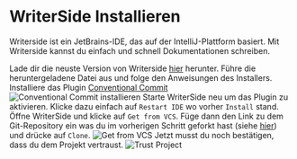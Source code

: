 # WriterSide Installieren


Writerside ist ein JetBrains-IDE, das auf der IntelliJ-Plattform basiert. Mit Writerside kannst du einfach und schnell
Dokumentationen schreiben.

<procedure title="Installation" id="install">
<step>
Lade dir die neuste Version von Writerside 
<a href="https://www.jetbrains.com/de-de/writerside/download/" summary="WriterSide Download">hier</a>
herunter.
</step>
<step>
Führe die heruntergeladene Datei aus und folge den Anweisungen des Installers.
</step>
<step>
Installiere das Plugin
<a href="https://plugins.jetbrains.com/plugin/13389-conventional-commit">Conventional Commit</a>
<img src="install-writerside-first.png" alt="Conventional Commit installieren" style="block" thumbnail="true"/>
</step>
<step>
Starte WriterSide neu um das Plugin zu aktivieren.
Klicke dazu einfach auf <code>Restart IDE</code> wo vorher <code>Install</code> stand.
</step>
<step>
Öffne WriterSide und klicke auf <code>Get from VCS</code>.
Füge dann den Link zu dem Git-Repository ein was du im vorherigen Schritt geforkt hast 
(siehe <a href="fork-repo.md" anchor="fork">hier</a>) und drücke auf <code>Clone</code>.
<img src="install-writerside-second.png" alt="Get from VCS" style="block" thumbnail="true"/>
</step>
<step>
Jetzt musst du noch bestätigen, dass du dem Projekt vertraust.
<img src="install-writerside-third.png" alt="Trust Project" style="block" thumbnail="true"/>
</step>
</procedure>

<seealso>
<category ref="spotlight">
<a href="write-documentation.md"/>
</category>
</seealso>
